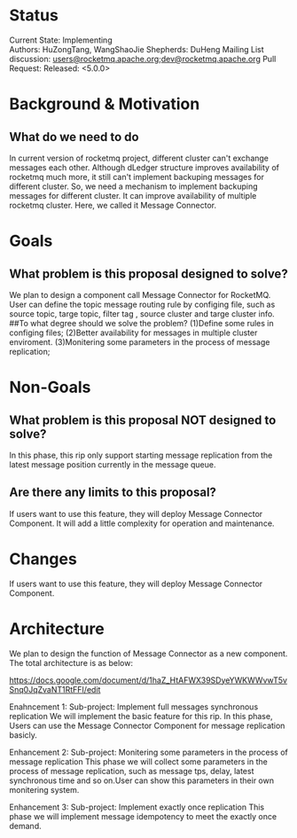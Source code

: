 # Status

Current State: Implementing  
Authors: HuZongTang, WangShaoJie 
Shepherds: DuHeng 
Mailing List discussion: users@rocketmq.apache.org;dev@rocketmq.apache.org 
Pull Request: 
Released: <5.0.0>  

# Background & Motivation
## What do we need to do
In current version of rocketmq project, different cluster can't exchange messages each other. Although dLedger structure improves availability of rocketmq much more, it still can't implement backuping messages for different cluster.
So, we need a mechanism to implement backuping messages for different cluster. It can improve availability of multiple rocketmq cluster. Here, we called it Message Connector.

# Goals
## What problem is this proposal designed to solve?
We plan to design a component call Message Connector for RocketMQ. User can define the topic message routing rule by configing file, such as source topic, targe topic, filter tag , source cluster and targe cluster info.
##To what degree should we solve the problem?
(1)Define some rules in configing files;
(2)Better availability for messages in multiple cluster enviroment.
(3)Monitering some parameters in the process of message replication;

# Non-Goals
## What problem is this proposal NOT designed to solve?
In this phase, this rip only support starting message replication from the latest message position currently in the message queue.
## Are there any limits to this proposal?
If users want to use this feature, they will deploy Message Connector Component. It will add a little complexity for operation and maintenance.

# Changes
If users want to use this feature, they will deploy Message Connector Component. 

# Architecture
We plan to design the function of Message Connector as a new component. The total architecture is as below:

https://docs.google.com/document/d/1haZ_HtAFWX39SDyeYWKWWvwT5vSnq0JqZvaNT1RtFFI/edit

Enahncement 1: Sub-project: Implement full messages synchronous replication
We will implement the basic feature for this rip. In this phase, Users can use the Message Connector Component for message replication basicly.

Enhancement 2: Sub-project: Monitering some parameters in the process of message replication 
This phase we will collect some parameters in the process of message replication, such as message tps, delay, latest synchronous time and so on.User can show this parameters in their own monitering system.

Enhancement 3: Sub-project: Implement exactly once replication 
This phase we will implement message idempotency to meet the exactly once demand.